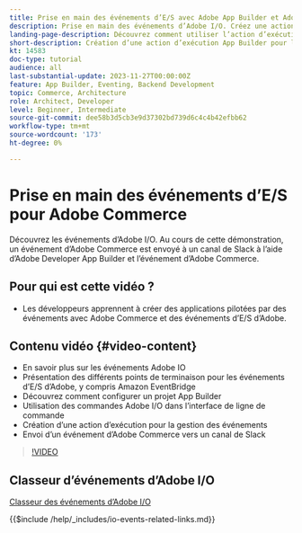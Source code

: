 ```yaml
---
title: Prise en main des événements d’E/S avec Adobe App Builder et Adobe Commerce
description: Prise en main des événements d’Adobe I/O. Créez une action d’exécution App Builder pour les événements Adobe Commerce.
landing-page-description: Découvrez comment utiliser l’action d’exécution du générateur d’applications pour les événements Adobe Commerce.
short-description: Création d’une action d’exécution App Builder pour les événements Adobe Commerce.
kt: 14583
doc-type: tutorial
audience: all
last-substantial-update: 2023-11-27T00:00:00Z
feature: App Builder, Eventing, Backend Development
topic: Commerce, Architecture
role: Architect, Developer
level: Beginner, Intermediate
source-git-commit: dee58b3d5cb3e9d37302bd739d6c4c4b42efbb62
workflow-type: tm+mt
source-wordcount: '173'
ht-degree: 0%

---
```


# Prise en main des événements d’E/S pour Adobe Commerce

Découvrez les événements d’Adobe I/O. Au cours de cette démonstration, un événement d’Adobe Commerce est envoyé à un canal de Slack à l’aide d’Adobe Developer App Builder et l’événement d’Adobe Commerce.

## Pour qui est cette vidéo ?

* Les développeurs apprennent à créer des applications pilotées par des événements avec Adobe Commerce et des événements d’E/S d’Adobe.

## Contenu vidéo {#video-content}

* En savoir plus sur les événements Adobe IO
* Présentation des différents points de terminaison pour les événements d’E/S d’Adobe, y compris Amazon EventBridge
* Découvrez comment configurer un projet App Builder
* Utilisation des commandes Adobe I/O dans l’interface de ligne de commande
* Création d’une action d’exécution pour la gestion des événements
* Envoi d’un événement d’Adobe Commerce vers un canal de Slack

>[!VIDEO](https://video.tv.adobe.com/v/3425834?learn=on)

## Classeur d’événements d’Adobe I/O

[Classeur des événements d’Adobe I/O](../assets/io-events/IO-Events-Workbook.pdf)

{{$include /help/_includes/io-events-related-links.md}}
